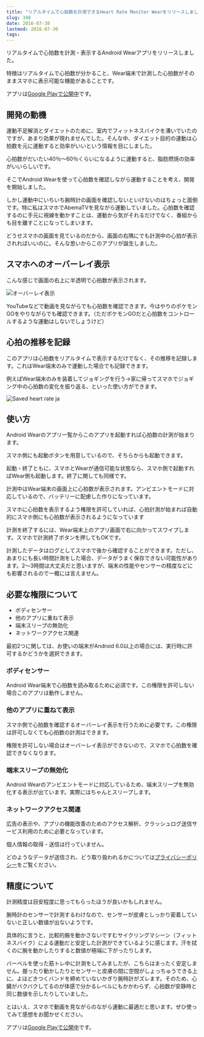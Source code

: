 ```yaml
---
title: "リアルタイムで心拍数を計測できるHeart Rate Monitor Wearをリリースしました"
slug: 348
date: 2016-07-30
lastmod: 2016-07-30
tags: 
---
```


リアルタイムで心拍数を計測・表示するAndroid Wearアプリをリリースしました。

特徴はリアルタイムで心拍数が分かること、Wear端末で計測した心拍数がそのままスマホに表示可能な機能があることです。

アプリは<a href="https://play.google.com/store/apps/details?id=jp.gcreate.product.heartratemonitor">Google Playで公開中</a>です。


## 開発の動機


運動不足解消とダイエットのために、室内でフィットネスバイクを漕いでいたのですが、あまり効果が現れませんでした。そんな中、ダイエット目的の運動は心拍数を元に運動すると効率がいいという情報を目にしました。

心拍数がだいたい40％〜60％くらいになるように運動すると、脂肪燃焼の効率がいいらしいです。

そこでAndroid Wearを使って心拍数を確認しながら運動することを考え、開発を開始しました。

しかし運動中にいちいち腕時計の画面を確認しないといけないのはちょっと面倒です。特に私はスマホでAbemaTVを見ながら運動していました。心拍数を確認するのに手元に視線を動かすことは、運動から気がそれるだけでなく、番組からも目を離すことになってしまいます。

どうせスマホの画面を見ているのだから、画面の右隅にでも計測中の心拍が表示されればいいのに。そんな思いからこのアプリが誕生しました。


## スマホへのオーバーレイ表示


こんな感じで画面の右上に半透明で心拍数が表示されます。

![オーバーレイ表示](overlay_ja.jpg)

YouTubeなどで動画を見ながらでも心拍数を確認できます。今はやりのポケモンGOをやりながらでも確認できます。（ただポケモンGOだと心拍数をコントロールするような運動はしないでしょうけど）


## 心拍の推移を記録


このアプリは心拍数をリアルタイムで表示するだけでなく、その推移を記録します。これはWear端末のみで運動した場合でも記録できます。

例えばWear端末のみを装着してジョギングを行う→家に帰ってスマホでジョギング中の心拍数の変化を振り返る、といった使い方ができます。

![Saved heart rate ja](saved_heart_rate_ja.jpg)


## 使い方


Android Wearのアプリ一覧からこのアプリを起動すれば心拍数の計測が始まります。

スマホ側にも起動ボタンを用意しているので、そちらからも起動できます。

起動・終了ともに、スマホとWearが通信可能な状態なら、スマホ側で起動すればWear側も起動します。終了に関しても同様です。

計測中はWear端末の画面上に心拍数が表示されます。アンビエントモードに対応しているので、バッテリーに配慮した作りになっています。

スマホに心拍数を表示するよう権限を許可していれば、心拍計測が始まれば自動的にスマホ側にも心拍数が表示されるようになっています

計測を終了するには、Wear端末上のアプリ画面で右に向かってスワイプします。スマホで計測終了ボタンを押してもOKです。

計測したデータはログとしてスマホで後から確認することができます。ただし、あまりにも長い時間計測をした場合、データがうまく保存できない可能性があります。2〜3時間は大丈夫だと思いますが、端末の性能やセンサーの精度などにも影響されるので一概には言えません。


## 必要な権限について


<ul>
<li>ボディセンサー</li>
<li>他のアプリに重ねて表示</li>
<li>端末スリープの無効化</li>
<li>ネットワークアクセス関連</li>
</ul>

最初2つに関しては、お使いの端末がAndroid 6.0以上の場合には、実行時に許可するかどうかを選択できます。


### ボディセンサー


Android Wear端末で心拍数を読み取るために必須です。この権限を許可しない場合このアプリは動作しません。


### 他のアプリに重ねて表示


スマホ側で心拍数を確認するオーバーレイ表示を行うために必要です。この権限は許可しなくても心拍数の計測はできます。

権限を許可しない場合はオーバーレイ表示ができないので、スマホで心拍数を確認できなくなります。


### 端末スリープの無効化


Android Wearのアンビエントモードに対応しているため、端末スリープを無効化する表示が出ています。実際にはちゃんとスリープします。


### ネットワークアクセス関連


広告の表示や、アプリの機能改善のためのアクセス解析、クラッシュログ送信サービス利用のために必要となっています。

個人情報の取得・送信は行っていません。

どのようなデータが送信され、どう取り扱われるかについては<a href="http://gcreate.jp/privacy_policy/heartratemonitor.html">プライバシーポリシー</a>をご覧ください。


## 精度について


計測精度は目安程度に思ってもらったほうが良いかもしれません。

腕時計のセンサーで計測するわけなので、センサーが皮膚としっかり密着していないと正しい数値が出ないようです。

具体的に言うと、比較的腕を動かさないですむサイクリングマシーン（フィットネスバイク）による運動だと安定した計測ができているように感じます。汗を拭くのに腕を動かしたりすると数値が極端に下がったりします。

バーベルを使った筋トレ中に計測をしてみましたが、こちらはまったく安定しません。握ったり動かしたりとセンサーと皮膚の間に空間がしょっちゅうできる上に、よほどきつくバンドを締めていないかぎり腕時計がズレます。そのため、心臓がバクバクしてるのが体感で分かるレベルにもかかわらず、心拍数が安静時と同じ数値を示したりしていました。

とはいえ、スマホで動画を見ながらのながら運動に最適だと思います。ぜひ使ってみて感想をお聞かせください。

アプリは<a href="https://play.google.com/store/apps/details?id=jp.gcreate.product.heartratemonitor">Google Playで公開中</a>です。


  